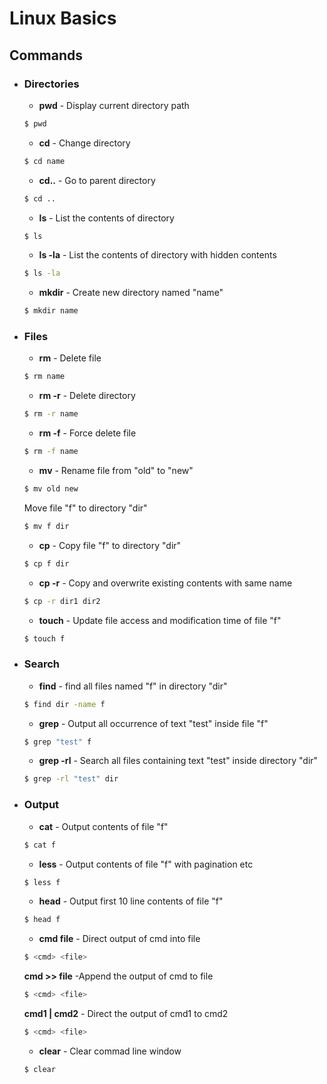 # Linux Basics
## Commands 

- ### Directories
    - **pwd** - Display current directory path
    ```bash
    $ pwd
    ```
    - **cd** - Change directory
    ```bash
    $ cd name
    ```
    - **cd..** - Go to parent directory
    ```bash
    $ cd ..
    ```
    - **ls** - List the contents of directory
    ```bash
    $ ls
    ```
    - **ls -la** - List the contents of directory with hidden contents
    ```bash
    $ ls -la
    ```
     - **mkdir** - Create new directory named "name"
    ```bash
    $ mkdir name
    ```
- ### Files
     - **rm** - Delete file
    ```bash
    $ rm name
    ```
     - **rm -r** - Delete directory
    ```bash
    $ rm -r name
    ```
     - **rm -f** - Force delete file 
    ```bash
    $ rm -f name
    ```
     - **mv** - Rename file from "old" to "new" 
    ```bash
    $ mv old new
    ```
    Move file "f" to directory "dir"
    
    ```bash
    $ mv f dir
    ```
     - **cp** - Copy file "f" to directory "dir"
    ```bash
    $ cp f dir
    ```
     - **cp -r** - Copy and overwrite existing contents with same name
    ```bash
    $ cp -r dir1 dir2
    ```
     - **touch** - Update file access and modification time of file "f"
    ```bash
    $ touch f
    ```
- ### Search
     - **find** - find all files named "f" in directory "dir"
    ```bash
    $ find dir -name f
    ```
     - **grep** - Output all occurrence of text "test" inside file "f"
    ```bash
    $ grep "test" f
    ```
     - **grep -rl** - Search all files containing text "test" inside directory "dir"
    ```bash
    $ grep -rl "test" dir
    ```
- ### Output
     - **cat** - Output contents of file "f"
    ```bash
    $ cat f
    ```
     - **less** - Output contents of file "f" with pagination etc
    ```bash
    $ less f
    ```
    - **head** - Output first 10 line contents of file "f"
    ```bash
    $ head f
    ```
    - **cmd file** - Direct output of cmd into file
    ```bash
    $ <cmd> <file>
    ```
    **cmd >> file** -Append the output of cmd to file 
    ```bash
    $ <cmd> <file>
    ```
    **cmd1 | cmd2** - Direct the output of cmd1 to cmd2
    ```bash
    $ <cmd> <file>
    ```
    - **clear** - Clear commad line window
    ```bash
    $ clear
    ```
    
    
    